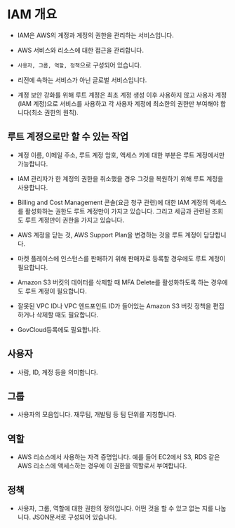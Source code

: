 # IAM 개요

- IAM은 AWS의 계정과 계정의 권한을 관리하는 서비스입니다.

- AWS 서비스와 리소스에 대한 접근을 관리합니다.

- `사용자, 그룹, 역할, 정책`으로 구성되어 있습니다.

- 리전에 속하는 서비스가 아닌 글로벌 서비스입니다.

- 계정 보안 강화를 위해 루트 계정은 최초 계정 생성 이후 사용하지 않고 사용자 계정(IAM 계정)으로 서비스를 사용하고 각 사용자 계정에 최소한의 권한만 부여해야 합니다(최소 권한의 원칙).

## 루트 계정으로만 할 수 있는 작업

- 계정 이름, 이메일 주소, 루트 계정 암호, 액세스 키에 대한 부분은 루트 계정에서만 가능합니다.

- IAM 관리자가 한 계정의 권한을 취소했을 경우 그것을 복원하기 위해 루트 계정을 사용합니다.

- Billing and Cost Management 콘솔(요금 청구 관련)에 대한 IAM 계정의 액세스를 활성화하는 권한도 루트 계정만이 가지고 있습니다. 그리고 세금과 관련된 조회도 루트 계정만이 권한을 가지고 있습니다.

- AWS 계정을 닫는 것, AWS Support Plan을 변경하는 것을 루트 계정이 담당합니다.

- 마켓 플레이스에 인스턴스를 판매하기 위해 판매자로 등록할 경우에도 루트 계정이 필요합니다.

- Amazon S3 버킷의 데이터를 삭제할 때 MFA Delete를 활성화하도록 하는 경우에도 루트 계정이 필요합니다.

- 잘못된 VPC ID나 VPC 엔드포인트 ID가 들어있는 Amazon S3 버킷 정책을 편집하거나 삭제할 때도 필요합니다.

- GovCloud등록에도 필요합니다.

## 사용자

- 사람, ID, 계정 등을 의미합니다.

## 그룹

- 사용자의 모음입니다. 재무팀, 개발팀 등 팀 단위를 지칭합니다.

## 역할

- AWS 리소스에서 사용하는 자격 증명입니다. 예를 들어 EC2에서 S3, RDS 같은 AWS 리소스에 액세스하는 경우에 이 권한을 역할로서 부여합니다.

## 정책

- 사용자, 그룹, 역할에 대한 권한의 정의입니다. 어떤 것을 할 수 있고 없는 지를 나눕니다. JSON문서로 구성되어 있습니다.
